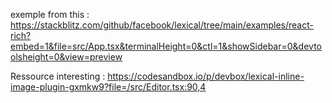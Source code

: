 exemple from this :
https://stackblitz.com/github/facebook/lexical/tree/main/examples/react-rich?embed=1&file=src/App.tsx&terminalHeight=0&ctl=1&showSidebar=0&devtoolsheight=0&view=preview

Ressource interesting :
https://codesandbox.io/p/devbox/lexical-inline-image-plugin-gxmkw9?file=/src/Editor.tsx:90,4
